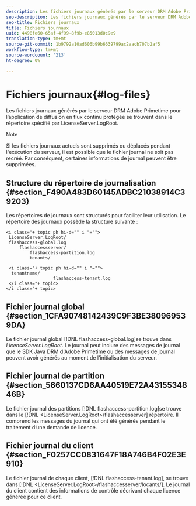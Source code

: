 ```yaml
---
description: Les fichiers journaux générés par le serveur DRM Adobe Primetime pour l’application de diffusion en flux continu protégée se trouvent dans le répertoire spécifié par LicenseServer.LogRoot.
seo-description: Les fichiers journaux générés par le serveur DRM Adobe Primetime pour l’application de diffusion en flux continu protégée se trouvent dans le répertoire spécifié par LicenseServer.LogRoot.
seo-title: Fichiers journaux
title: Fichiers journaux
uuid: 4498fe60-65af-4f99-8f9b-e85013d0c9e9
translation-type: tm+mt
source-git-commit: 1b9792a10ad606b99b6639799ac2aacb707b2af5
workflow-type: tm+mt
source-wordcount: '213'
ht-degree: 0%

---
```



# Fichiers journaux{#log-files}

Les fichiers journaux générés par le serveur DRM Adobe Primetime pour l’application de diffusion en flux continu protégée se trouvent dans le répertoire spécifié par LicenseServer.LogRoot.

>[!NOTE]
>
>Si les fichiers journaux actuels sont supprimés ou déplacés pendant l&#39;exécution du serveur, il est possible que le fichier journal ne soit pas recréé. Par conséquent, certaines informations de journal peuvent être supprimées.

## Structure du répertoire de journalisation {#section_F490A483D60145ADBC21038914C39203}

Les répertoires de journaux sont structurés pour faciliter leur utilisation. Le répertoire des journaux possède la structure suivante :

```
<i class="+ topic ph hi-d="" i "="">
 LicenseServer.LogRoot/ 
 flashaccess-global.log 
     flashaccessserver/ 
         flashaccess-partition.log 
         tenants/ 
             
 <i class="+ topic ph hi-d="" i "="">
  tenantname/ 
                  flashaccess-tenant.log
 </i class="+ topic>
</i class="+ topic>
```

## Fichier journal global {#section_1CFA90748142439C9F3BE380969539DA}

Le fichier journal global [!DNL flashaccess-global.log]se trouve dans *LicenseServer.LogRoot*. Le journal peut inclure des messages de journal que le SDK Java DRM d&#39;Adobe Primetime ou des messages de journal peuvent avoir générés au moment de l&#39;initialisation du serveur.

## Fichier journal de partition {#section_5660137CD6AA40519E72A4315534846B}

Le fichier journal des partitions [!DNL flashaccess-partition.log]se trouve dans le [!DNL <LicenseServer.LogRoot>/flashaccesserver] répertoire. Il comprend les messages du journal qui ont été générés pendant le traitement d’une demande de licence.

## Fichier journal du client {#section_F0257CC0831647F18A746B4F02E3E910}

Le fichier journal de chaque client, [!DNL flashaccess-tenant.log], se trouve dans [!DNL &lt;LicenseServer.LogRoot>/flashaccesserver/locants/<tenantname>]. Le journal du client contient des informations de contrôle décrivant chaque licence générée pour ce client.
